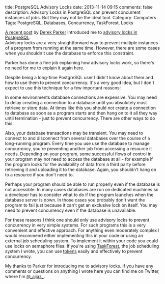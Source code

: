 title: PostgreSQL Advisory Locks
date: 2013-11-14 09:15
comments: false
description: Advisory Locks in PostgreSQL can prevent concurrent instances of jobs.  But they may not be the ideal tool. 
Category: Computers
Tags: PostgreSQL, Databases, Concurrency, TaskForest, Locks

[A recent post](http://hashrocket.com/blog/posts/advisory-locks-in-postgres) by
[Derek Parker](http://hashrocket.com/blog/rocketeers/derek-parker) introduced me to 
[advisory locks in PostgreSQL](http://www.postgresql.org/docs/9.2/static/explicit-locking.html#ADVISORY-LOCKS).  
Advisory locks are a very straightforward way to prevent multiple instances of a program from running at the same
time.  However, there are some cases when you shouldn't use the database to enforce this constraint. 

<!-- more -->

Parker has done a fine job explaining how advisory locks work, so there's no need for me to explain it again here.

Despite being a long-time PostgreSQL user I didn't know about them and how to use them to prevent concurrency.
It's a very good idea, but I don't expect to use this technique for a few important reasons: 

In some environments database connections are expensive.  You may need to 
delay creating a connection to a database until you absolutely must retrieve or store data.  At times like this 
you should not create a connection to database as soon as a program starts and then hang on to it all they way 
until termination - just to prevent concurrency.  There are other ways to do this.  

Also, your database transactions may be transient.  You may need to connect to and disconnect from 
several databases over the course of a 
long-running program.  Every time you use use the database to manage concurrency, you're preventing another job
from accessing a resource it needs.  Depending on your program, some successful flows of control in your program
may not need to access the database at all - for example if the program looks for the availability of data
from a third party before retrieving it and uploading it to the database.  Again, you shouldn't hang on to a resource if you don't need to.

Perhaps your program should be able to run properly even if the database is not accessible.  In many cases 
databases are run on dedicated machines so a developer has to consider what to do if the program launches when the 
database server is down.  In those cases you probably don't want the program to fail just because it can't get an 
exclusive lock on itself.  You may need to prevent concurrency even if the database is unavailable.

For these reasons I think one should only use advisory locks to prevent concurrency in very simple systems.  For 
such programs this is a very convenient and effective approach.  For anything even moderately complex I would 
recommend either implementing this in your code or using an external job scheduling system.  To implement it within
your code you could use locks on semaphore files.  If you're using 
[TaskForest](http://www.taskforest.aijaz.net), the job scheduling system I wrote, you can use
[tokens](http://www.taskforest.aijaz.net/docs/tokens.html) easily and effectively to prevent concurrency.

My thanks to Parker for introducing me to advisory locks.  If you have any comments or questions on 
anything I wrote here you can find me on Twitter, where I'm [@\_aijaz\_](http://twitter.com/_aijaz_).